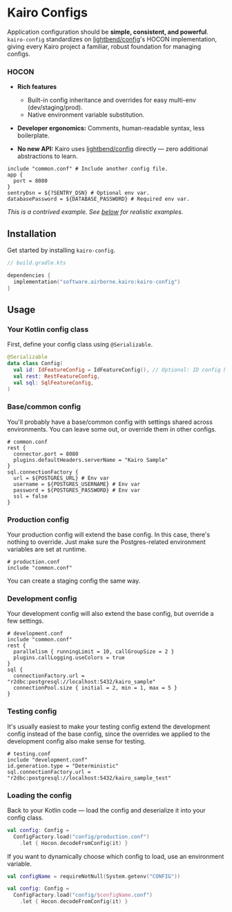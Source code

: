 # Kairo Configs

Application configuration should be **simple, consistent, and powerful**.
`kairo-config` standardizes on [lightbend/config](https://github.com/lightbend/config)'s HOCON implementation,
giving every Kairo project a familiar, robust foundation for managing configs.

### HOCON

- **Rich features**
  - Built-in config inheritance and overrides for easy multi-env (dev/staging/prod).
  - Native environment variable substitution.

- **Developer ergonomics:** Comments, human-readable syntax, less boilerplate.

- **No new API:** Kairo uses [lightbend/config](https://github.com/lightbend/config) directly — zero additional abstractions to learn.

```hocon
include "common.conf" # Include another config file.
app {
  port = 8080
}
sentryDsn = ${?SENTRY_DSN} # Optional env var.
databasePassword = ${DATABASE_PASSWORD} # Required env var.
```

_This is a contrived example. See [below](#usage) for realistic examples._

## Installation

Get started by installing `kairo-config`.

```kotlin
// build.gradle.kts

dependencies {
  implementation("software.airborne.kairo:kairo-config")
}
```

## Usage

### Your Kotlin config class

First, define your config class using `@Serializable`.

```kotlin
@Serializable
data class Config(
  val id: IdFeatureConfig = IdFeatureConfig(), // Optional: ID config has good defaults. 
  val rest: RestFeatureConfig,
  val sql: SqlFeatureConfig,
)
```

### Base/common config

You'll probably have a base/common config with settings shared across environments.
You can leave some out, or override them in other configs.

```hocon
# common.conf
rest {
  connector.port = 8080
  plugins.defaultHeaders.serverName = "Kairo Sample"
}
sql.connectionFactory {
  url = ${POSTGRES_URL} # Env var
  username = ${POSTGRES_USERNAME} # Env var
  password = ${POSTGRES_PASSWORD} # Env var
  ssl = false
}
```

### Production config

Your production config will extend the base config.
In this case, there's nothing to override.
Just make sure the Postgres-related environment variables are set at runtime.

```hocon
# production.conf
include "common.conf"
```

You can create a staging config the same way.

### Development config

Your development config will also extend the base config,
but override a few settings.

```hocon
# development.conf
include "common.conf"
rest {
  parallelism { runningLimit = 10, callGroupSize = 2 }
  plugins.callLogging.useColors = true
}
sql {
  connectionFactory.url = "r2dbc:postgresql://localhost:5432/kairo_sample"
  connectionPool.size { initial = 2, min = 1, max = 5 }
}
```

### Testing config

It's usually easiest to make your testing config extend the development config instead of the base config,
since the overrides we applied to the development config also make sense for testing.

```hocon
# testing.conf
include "development.conf"
id.generation.type = "Deterministic"
sql.connectionFactory.url = "r2dbc:postgresql://localhost:5432/kairo_sample_test"
```

### Loading the config

Back to your Kotlin code — load the config and deserialize it into your config class.

```kotlin
val config: Config =
  ConfigFactory.load("config/production.conf")
    .let { Hocon.decodeFromConfig(it) }
```

If you want to dynamically choose which config to load, use an environment variable.

```kotlin
val configName = requireNotNull(System.getenv("CONFIG"))

val config: Config =
  ConfigFactory.load("config/$configName.conf")
    .let { Hocon.decodeFromConfig(it) }
```
